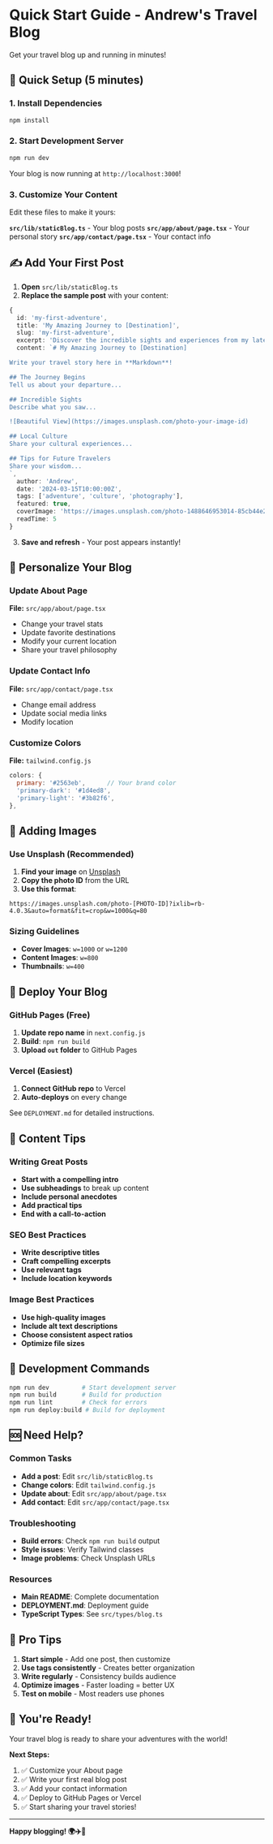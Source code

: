 # Quick Start Guide - Andrew's Travel Blog

Get your travel blog up and running in minutes!

## 🚀 Quick Setup (5 minutes)

### 1. Install Dependencies
```bash
npm install
```

### 2. Start Development Server
```bash
npm run dev
```
Your blog is now running at `http://localhost:3000`!

### 3. Customize Your Content
Edit these files to make it yours:

**`src/lib/staticBlog.ts`** - Your blog posts
**`src/app/about/page.tsx`** - Your personal story
**`src/app/contact/page.tsx`** - Your contact info

## ✍️ Add Your First Post

1. **Open** `src/lib/staticBlog.ts`
2. **Replace the sample post** with your content:

```typescript
{
  id: 'my-first-adventure',
  title: 'My Amazing Journey to [Destination]',
  slug: 'my-first-adventure',
  excerpt: 'Discover the incredible sights and experiences from my latest travel adventure...',
  content: `# My Amazing Journey to [Destination]

Write your travel story here in **Markdown**!

## The Journey Begins
Tell us about your departure...

## Incredible Sights
Describe what you saw...

![Beautiful View](https://images.unsplash.com/photo-your-image-id)

## Local Culture
Share your cultural experiences...

## Tips for Future Travelers
Share your wisdom...
`,
  author: 'Andrew',
  date: '2024-03-15T10:00:00Z',
  tags: ['adventure', 'culture', 'photography'],
  featured: true,
  coverImage: 'https://images.unsplash.com/photo-1488646953014-85cb44e25828?ixlib=rb-4.0.3&auto=format&fit=crop&w=1000&q=80',
  readTime: 5
}
```

3. **Save and refresh** - Your post appears instantly!

## 🎨 Personalize Your Blog

### Update About Page
**File:** `src/app/about/page.tsx`
- Change your travel stats
- Update favorite destinations  
- Modify your current location
- Share your travel philosophy

### Update Contact Info
**File:** `src/app/contact/page.tsx`
- Change email address
- Update social media links
- Modify location

### Customize Colors
**File:** `tailwind.config.js`
```javascript
colors: {
  primary: '#2563eb',      // Your brand color
  'primary-dark': '#1d4ed8',
  'primary-light': '#3b82f6',
},
```

## 📸 Adding Images

### Use Unsplash (Recommended)
1. **Find your image** on [Unsplash](https://unsplash.com)
2. **Copy the photo ID** from the URL
3. **Use this format**:
```
https://images.unsplash.com/photo-[PHOTO-ID]?ixlib=rb-4.0.3&auto=format&fit=crop&w=1000&q=80
```

### Sizing Guidelines
- **Cover Images**: `w=1000` or `w=1200`
- **Content Images**: `w=800`
- **Thumbnails**: `w=400`

## 🚀 Deploy Your Blog

### GitHub Pages (Free)
1. **Update repo name** in `next.config.js`
2. **Build**: `npm run build`
3. **Upload `out` folder** to GitHub Pages

### Vercel (Easiest)
1. **Connect GitHub repo** to Vercel
2. **Auto-deploys** on every change

See `DEPLOYMENT.md` for detailed instructions.

## 📝 Content Tips

### Writing Great Posts
- **Start with a compelling intro**
- **Use subheadings** to break up content
- **Include personal anecdotes**
- **Add practical tips**
- **End with a call-to-action**

### SEO Best Practices
- **Write descriptive titles**
- **Craft compelling excerpts**
- **Use relevant tags**
- **Include location keywords**

### Image Best Practices
- **Use high-quality images**
- **Include alt text descriptions**
- **Choose consistent aspect ratios**
- **Optimize file sizes**

## 🔧 Development Commands

```bash
npm run dev         # Start development server
npm run build       # Build for production
npm run lint        # Check for errors
npm run deploy:build # Build for deployment
```

## 🆘 Need Help?

### Common Tasks
- **Add a post**: Edit `src/lib/staticBlog.ts`
- **Change colors**: Edit `tailwind.config.js`  
- **Update about**: Edit `src/app/about/page.tsx`
- **Add contact**: Edit `src/app/contact/page.tsx`

### Troubleshooting
- **Build errors**: Check `npm run build` output
- **Style issues**: Verify Tailwind classes
- **Image problems**: Check Unsplash URLs

### Resources
- **Main README**: Complete documentation
- **DEPLOYMENT.md**: Deployment guide
- **TypeScript Types**: See `src/types/blog.ts`

## 🌟 Pro Tips

1. **Start simple** - Add one post, then customize
2. **Use tags consistently** - Creates better organization  
3. **Write regularly** - Consistency builds audience
4. **Optimize images** - Faster loading = better UX
5. **Test on mobile** - Most readers use phones

## 🎉 You're Ready!

Your travel blog is ready to share your adventures with the world!

**Next Steps:**
1. ✅ Customize your About page
2. ✅ Write your first real blog post  
3. ✅ Add your contact information
4. ✅ Deploy to GitHub Pages or Vercel
5. ✅ Start sharing your travel stories!

---

**Happy blogging! 🌍✈️📖**

